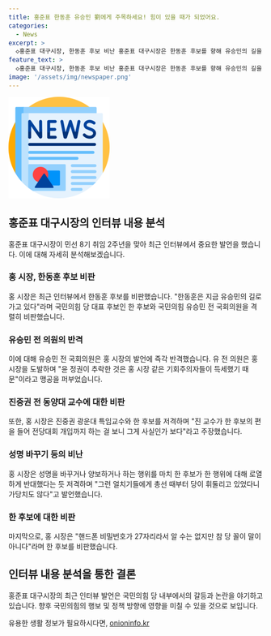 ```yaml
---
title: 홍준표 한동훈 유승민 劉에게 주목하세요! 힘이 있을 때가 되었어요.
categories:
  - News
excerpt: >
  ◇홍준표 대구시장, 한동훈 후보 비난 홍준표 대구시장은 한동훈 후보를 향해 유승민의 길을 걷고 있다며 비판했다. 이에 국민의힘 유승민 전 의원도 도발에 대응, 홍 시장을 비판했다. 유승민 전 의원은 홍 시장을 기회주의자로 비판했고, 홍 시장의 행동을 빗대며 반격했다. 또한 홍 시장이 지난 7일에는 진중권 교수와 한 후보를 저격, 비난하는 쓴소리를 남겼다. 홍 시장의 발언과 한동훈 후보, 유승민 전 의원의 대응이 과열되고 있다.
feature_text: >
  ◇홍준표 대구시장, 한동훈 후보 비난 홍준표 대구시장은 한동훈 후보를 향해 유승민의 길을 걷고 있다며 비판했다. 이에 국민의힘 유승민 전 의원도 도발에 대응, 홍 시장을 비판했다. 유승민 전 의원은 홍 시장을 기회주의자로 비판했고, 홍 시장의 행동을 빗대며 반격했다. 또한 홍 시장이 지난 7일에는 진중권 교수와 한 후보를 저격, 비난하는 쓴소리를 남겼다. 홍 시장의 발언과 한동훈 후보, 유승민 전 의원의 대응이 과열되고 있다.
image: '/assets/img/newspaper.png'
---
```


<p><img src="/assets/img/newspaper.png" alt="kimp 속보" /></p>

<h2 data-ke-size="size26">홍준표 대구시장의 인터뷰 내용 분석</h2>

<p data-ke-size="size16">홍준표 대구시장이 민선 8기 취임 2주년을 맞아 최근 인터뷰에서 중요한 발언을 했습니다. 이에 대해 자세히 분석해보겠습니다.</p>

<h3>홍 시장, 한동훈 후보 비판</h3>

<p data-ke-size="size16">홍 시장은 최근 인터뷰에서 한동훈 후보를 비판했습니다. "한동훈은 지금 유승민의 길로 가고 있다"라며 국민의힘 당 대표 후보인 한 후보와 국민의힘 유승민 전 국회의원을 격렬히 비판했습니다.</p>

<h3>유승민 전 의원의 반격</h3>

<p data-ke-size="size16">이에 대해 유승민 전 국회의원은 홍 시장의 발언에 즉각 반격했습니다. 유 전 의원은 홍 시장을 도발하며 "윤 정권이 추락한 것은 홍 시장 같은 기회주의자들이 득세했기 때문"이라고 맹공을 퍼부었습니다.</p>

<h3>진중권 전 동양대 교수에 대한 비판</h3>

<p data-ke-size="size16">또한, 홍 시장은 진중권 광운대 특임교수와 한 후보를 저격하며 "진 교수가 한 후보의 편을 들어 전당대회 개입까지 하는 걸 보니 그게 사실인가 보다"라고 주장했습니다.</p>

<h3>성명 바꾸기 등의 비난</h3>

<p data-ke-size="size16">홍 시장은 성명을 바꾸거나 양보하거나 하는 행위를 마치 한 후보가 한 행위에 대해 로열하게 반대했다는 듯 저격하며 "그런 얼치기들에게 총선 때부터 당이 휘둘리고 있었다니 가당치도 않다"고 발언했습니다.</p>

<h3>한 후보에 대한 비판</h3>

<p data-ke-size="size16">마지막으로, 홍 시장은 "핸드폰 비밀번호가 27자리라서 알 수는 없지만 참 당 꼴이 말이 아니다"라며 한 후보를 비판했습니다.</p>

<h2 data-ke-size="size26">인터뷰 내용 분석을 통한 결론</h2>

<p data-ke-size="size16">홍준표 대구시장의 최근 인터뷰 발언은 국민의힘 당 내부에서의 갈등과 논란을 야기하고 있습니다. 향후 국민의힘의 행보 및 정책 방향에 영향을 미칠 수 있을 것으로 보입니다.</p>
유용한 생활 정보가 필요하시다면, <a href="https://onioninfo.kr" rel="dofollow">onioninfo.kr</a>


